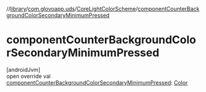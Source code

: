//[library](../../../index.md)/[com.glovoapp.uds](../index.md)/[CoreLightColorScheme](index.md)/[componentCounterBackgroundColorSecondaryMinimumPressed](component-counter-background-color-secondary-minimum-pressed.md)

# componentCounterBackgroundColorSecondaryMinimumPressed

[androidJvm]\
open override val [componentCounterBackgroundColorSecondaryMinimumPressed](component-counter-background-color-secondary-minimum-pressed.md): [Color](https://developer.android.com/reference/kotlin/androidx/compose/ui/graphics/Color.html)
